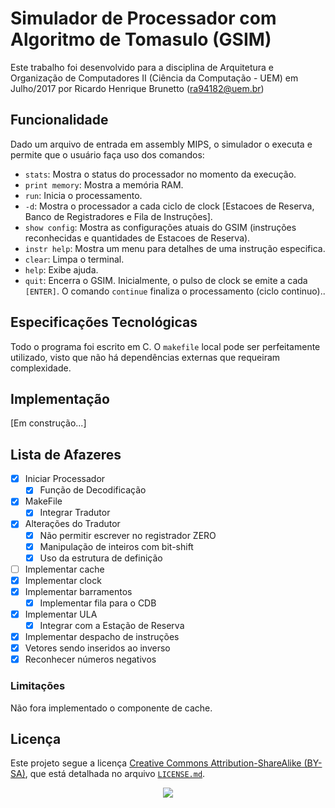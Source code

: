 # Simulador de Processador com Algoritmo de Tomasulo (GSIM)
Este trabalho foi desenvolvido para a disciplina de Arquitetura e Organização de Computadores II (Ciência da Computação - UEM) em Julho/2017 por Ricardo Henrique Brunetto (ra94182@uem.br)

## Funcionalidade
Dado um arquivo de entrada em assembly MIPS, o simulador o executa e permite que o usuário faça uso dos comandos:
- `stats`: Mostra o status do processador no momento da execução.
- `print memory`: Mostra a memória RAM.
- `run`: Inicia o processamento.
- `-d`: Mostra o processador a cada ciclo de clock [Estacoes de Reserva, Banco de Registradores e Fila de Instruções].
- `show config`: Mostra as configurações atuais do GSIM (instruções reconhecidas e quantidades de Estacoes de Reserva).
- `instr help`: Mostra um menu para detalhes de uma instrução especifica.
- `clear`: Limpa o terminal.
- `help`: Exibe ajuda.
- `quit`: Encerra o GSIM.
Inicialmente, o pulso de clock se emite a cada `[ENTER]`. O comando `continue` finaliza o processamento (ciclo continuo)..

## Especificações Tecnológicas
Todo o programa foi escrito em C. O `makefile` local pode ser perfeitamente utilizado, visto que não há dependências externas que requeiram complexidade.

## Implementação
[Em construção...]

## Lista de Afazeres
- [x] Iniciar Processador
  - [x] Função de Decodificação
- [x] MakeFile
  - [x] Integrar Tradutor
- [x] Alterações do Tradutor
  - [x] Não permitir escrever no registrador ZERO
  - [x] Manipulação de inteiros com bit-shift
  - [x] Uso da estrutura de definição
- [ ] Implementar cache
- [x] Implementar clock
- [x] Implementar barramentos
  - [x] Implementar fila para o CDB
- [x] Implementar ULA
  - [x] Integrar com a Estação de Reserva
- [x] Implementar despacho de instruções
- [x] Vetores sendo inseridos ao inverso
- [x] Reconhecer números negativos

### Limitações
Não fora implementado o componente de cache.

## Licença
Este projeto segue a licença [Creative Commons Attribution-ShareAlike (BY-SA)](https://creativecommons.org/licenses/by-sa/4.0/), que está detalhada no arquivo [`LICENSE.md`](LICENSE.md).
<p align="center">
  <img src="https://licensebuttons.net/l/by-sa/3.0/88x31.png">
</p>

